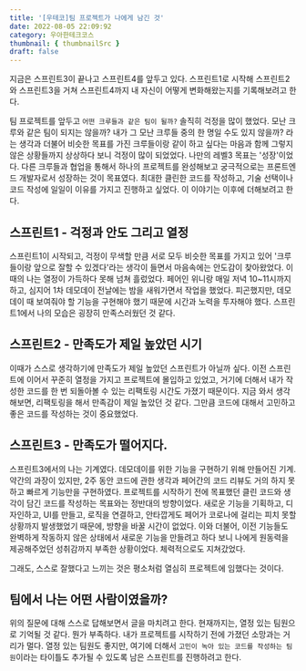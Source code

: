 ```yaml
---
title: '[우테코]팀 프로젝트가 나에게 남긴 것'
date: 2022-08-05 22:09:92
category: 우아한테크코스
thumbnail: { thumbnailSrc }
draft: false
---
```


지금은 스프린트3이 끝나고 스프린트4를 앞두고 있다. 스프린트1로 시작해 스프린트2와 스프린트3을 거쳐 스프린트4까지 내 자신이 어떻게 변화해왔는지를 기록해보려고 한다.

팀 프로젝트를 앞두고 `어떤 크루들과 같은 팀이 될까?` 솔직히 걱정을 많이 했었다. 모난 크루와 같은 팀이 되지는 않을까? 내가 그 모난 크루들 중의 한 명일 수도 있지 않을까? 라는 생각과 더불어 비슷한 목표를 가진 크루들이랑 같이 하고 싶다는 마음과 함께 그렇지 않은 상황들까지 상상하다 보니 걱정이 많이 되었었다. 나만의 레벨3 목표는 '성장'이었다. 다른 크루들과 협업을 통해서 하나의 프로젝트를 완성해보고 궁극적으로는 프론트엔드 개발자로서 성장하는 것이 목표였다. 최대한 클린한 코드를 작성하고, 기술 선택이나 코드 작성에 일일이 이유를 가지고 진행하고 싶었다. 이 이야기는 이후에 더해보려고 한다.

## 스프린트1 - 걱정과 안도 그리고 열정

스프린트1이 시작되고, 걱정이 무색할 만큼 서로 모두 비슷한 목표를 가지고 있어 '크루들이랑 앞으로 잘할 수 있겠다'라는 생각이 들면서 마음속에는 안도감이 찾아왔었다. 이때의 나는 열정이 가득하다 못해 넘쳐 흘렀었다. 페어인 위니랑 매일 저녁 10~11시까지 하고, 심지어 1차 데모데이 전날에는 밤을 새워가면서 작업을 했었다. 피곤했지만, 데모데이 때 보여줘야 할 기능을 구현해야 했기 때문에 시간과 노력을 투자해야 했다. 스프린트1에서 나의 모습은 굉장히 만족스러웠던 것 같다.

## 스프린트2 - 만족도가 제일 높았던 시기

이때가 스스로 생각하기에 만족도가 제일 높았던 스프린트가 아닐까 싶다. 이전 스프린트에 이어서 꾸준히 열정을 가지고 프로젝트에 몰입하고 있었고, 거기에 더해서 내가 작성한 코드를 한 번 되돌아볼 수 있는 리팩토링 시간도 가졌기 때문이다. 지금 와서 생각해보면, 리팩토링을 해서 만족감이 제일 높았던 것 같다. 그만큼 코드에 대해서 고민하고 좋은 코드를 작성하는 것이 중요했었다.

## 스프린트3 - 만족도가 떨어지다.

스프린트3에서의 나는 기계였다. 데모데이를 위한 기능을 구현하기 위해 만들어진 기계. 약간의 과장이 있지만, 2주 동안 코드에 관한 생각과 페어간의 코드 리뷰도 거의 하지 못하고 빠르게 기능만을 구현하였다. 프로젝트를 시작하기 전에 목표했던 클린 코드와 생각이 담긴 코드를 작성하는 목표와는 정반대의 방향이었다. 새로운 기능을 기획하고, 디자인하고, UI를 만들고, 로직을 연결하고, 안타깝게도 페어가 코로나에 걸리는 피치 못할 상황까지 발생했었기 때문에, 방향을 바꿀 시간이 없었다. 이와 더불어, 이전 기능들도 완벽하게 작동하지 않은 상태에서 새로운 기능을 만들려고 하다 보니 나에게 원동력을 제공해주었던 성취감까지 부족한 상황이었다. 체력적으로도 지쳐갔었다.

그래도, 스스로 잘했다고 느끼는 것은 평소처럼 열심히 프로젝트에 임했다는 것이다.

## 팀에서 나는 어떤 사람이였을까?

위의 질문에 대해 스스로 답해보면서 글을 마치려고 한다. 현재까지는, 열정 있는 팀원으로 기억될 것 같다. 뭔가 부족하다. 내가 프로젝트를 시작하기 전에 가졌던 소망과는 거리가 멀다. 열정 있는 팀원도 좋지만, 여기에 더해서 `고민이 녹아 있는 코드를 작성하는 팀원`이라는 타이틀도 추가될 수 있도록 남은 스프린트를 진행하려고 한다.
